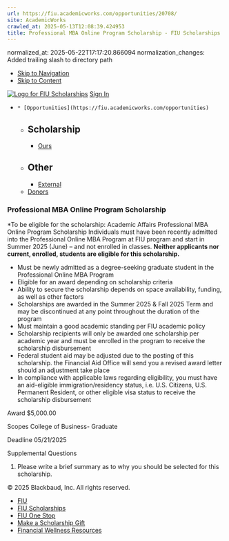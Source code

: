 ```yaml
---
url: https://fiu.academicworks.com/opportunities/20708/
site: AcademicWorks
crawled_at: 2025-05-13T12:08:39.424953
title: Professional MBA Online Program Scholarship - FIU Scholarships
---
```

normalized_at: 2025-05-22T17:17:20.866094
normalization_changes: Added trailing slash to directory path

  * [Skip to Navigation](https://fiu.academicworks.com/opportunities/20708#navigation)
  * [Skip to Content](https://fiu.academicworks.com/opportunities/20708#main)

[![Logo for FIU Scholarships](https://s3.amazonaws.com/static.academicworks.com/clients/fiu/assets/images/logo.png)](http://fiu.academicworks.com) [Sign In](https://fiu.academicworks.com/users/sign_in)
  *     * [Opportunities](https://fiu.academicworks.com/opportunities)
      * ## Scholarship
        * [Ours](https://fiu.academicworks.com/opportunities)
      * ## Other
        * [External](https://fiu.academicworks.com/opportunities/external)
    * [Donors](https://fiu.academicworks.com/donors)


### Professional MBA Online Program Scholarship
*To be eligible for the scholarship: Academic Affairs Professional MBA Online Program Scholarship
Individuals must have been recently admitted into the Professional Online MBA Program at FIU program and start in Summer 2025 (June) – and not enrolled in classes. **Neither applicants nor current, enrolled, students are eligible for this scholarship.**
  * Must be newly admitted as a degree-seeking graduate student in the Professional Online MBA Program
  * Eligible for an award depending on scholarship criteria
  * Ability to secure the scholarship depends on space availability, funding, as well as other factors
  * Scholarships are awarded in the Summer 2025 & Fall 2025 Term and may be discontinued at any point throughout the duration of the program
  * Must maintain a good academic standing per FIU academic policy
  * Scholarship recipients will only be awarded one scholarship per academic year and must be enrolled in the program to receive the scholarship disbursement
  * Federal student aid may be adjusted due to the posting of this scholarship. the Financial Aid Office will send you a revised award letter should an adjustment take place
  * In compliance with applicable laws regarding eligibility, you must have an aid-eligible immigration/residency status, i.e. U.S. Citizens, U.S. Permanent Resident, or other eligible visa status to receive the scholarship disbursement



Award
    $5,000.00 

Scopes
    College of Business- Graduate 

Deadline
    05/21/2025 

Supplemental Questions
    
  1. Please write a brief summary as to why you should be selected for this scholarship.


© 2025 Blackbaud, Inc. All rights reserved. 
  * [FIU ](http://fiu.edu/)
  * [FIU Scholarships](http://scholarships.fiu.edu)
  * [FIU One Stop](http://onestop.fiu.edu)
  * [Make a Scholarship Gift](https://give.fiu.edu/give-now/)
  * [Financial Wellness Resources](https://go.fiu.edu/iGrad)


